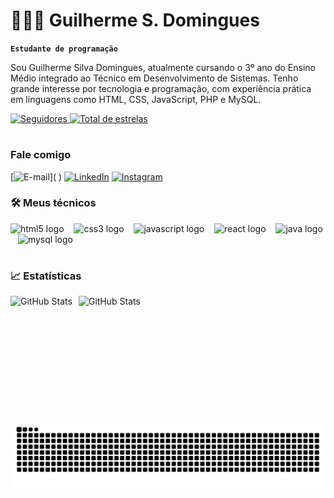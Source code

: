 # 👨🏻‍💻 Guilherme S. Domingues

**`Estudante de programação`**

Sou Guilherme Silva Domingues, atualmente cursando o 3º ano do Ensino Médio integrado ao Técnico em Desenvolvimento de Sistemas. Tenho grande interesse por tecnologia e programação, com experiência prática em linguagens como HTML, CSS, JavaScript, PHP e MySQL.


<p align="left">
 <a href="https://github.com/GuilhermeSSD?tab=followers">
        <img 
            alt="Seguidores" 
            title="Me siga no GitHub" 
            src="https://custom-icon-badges.demolab.com/github/followers/GuilhermeSSD?color=236ad3&labelColor=1155ba&style=for-the-badge&logo=github&label=Seguidores&logoColor=white"
        />
    </a>
    <a href="https://github.com/GuilhermeSSD?tab=repositories&sort=stargazers">
        <img 
            alt="Total de estrelas" 
            title="Total de estrelas GitHub" 
            src="https://custom-icon-badges.demolab.com/github/stars/GuilhermeSSD?color=55960c&style=for-the-badge&labelColor=488207&logo=star&label=estrelas"
        />
    </a>   
</p>

#

<img align="right" alt="" height="190px" src="https://github.com/user-attachments/assets/32dd2a28-75ec-4766-84c2-32fa0ff8d8a4">

<h3 align="left">Fale comigo</h3>

[![E-mail](https://img.shields.io/badge/-Email-000?style=for-the-badge&logo=microsoft-outlook&logoColor=FF00F6&color:)](         )
[![LinkedIn](https://img.shields.io/badge/-LinkedIn-000?style=for-the-badge&logo=linkedin&logoColor=FF00F6&color:FFF)](          )
[![Instagram](https://img.shields.io/badge/-Instagram-000?style=for-the-badge&logoColor=FF00F6&color:FFF)](       )


<h3 align="left">🛠️ Meus técnicos</h3>

<div align="left">
  <img src="https://cdn.jsdelivr.net/gh/devicons/devicon/icons/html5/html5-original.svg" height="25" alt="html5 logo"  />
  <img width="8" />
  <img src="https://cdn.jsdelivr.net/gh/devicons/devicon/icons/css3/css3-original.svg" height="25" alt="css3 logo"  />
  <img width="8" />
  <img src="https://cdn.jsdelivr.net/gh/devicons/devicon/icons/javascript/javascript-plain.svg" height="25" alt="javascript logo"  />
  <img width="8" />
  <img src="https://cdn.jsdelivr.net/gh/devicons/devicon/icons/react/react-original.svg" height="25" alt="react logo"  />
  <img width="8" />
  <img src="https://cdn.jsdelivr.net/gh/devicons/devicon/icons/java/java-original.svg" height="25" alt="java logo"  />
  <img width="8" />
  <img src="https://cdn.jsdelivr.net/gh/devicons/devicon/icons/mysql/mysql-original.svg" height="25" alt="mysql logo"  />
  <img width="8" />

#

### 📈 Estatísticas

<p>
  <img 
    align="left" 
    alt="GitHub Stats" 
    height="150" 
    style="padding-right: 10px;" 
    src="https://github-readme-stats.vercel.app/api?username=GuilhermeSSD&show_icons=true&theme=tokyonight&include_all_commits=true&locale=pt-br" 
  />

<img 
      align="left" 
      alt="GitHub Stats" 
      height="200" 
      src="https://github-readme-stats.vercel.app/api/top-langs/?username=GuilhermeSSD&theme=tokyonight&layout=compact&custom_title=Tecnologias&langs_count=9" 
  />
</p>



<picture align="center">
  <source media="(prefers-color-scheme: dark)" srcset="https://raw.githubusercontent.com/GuilhermeSSD/GuilhermeSSD/output/github-contribution-grid-snake-dark.svg">
  <source media="(prefers-color-scheme: light)" srcset="https://raw.githubusercontent.com/GuilhermeSSD/GuilhermeSSD/output/github-contribution-grid-snake-dark.svg">
  <img align="center" alt="github contribution grid snake animation" src="https://raw.githubusercontent.com/GuilhermeSSD/GuilhermeSSD/output/github-contribution-grid-snake.svg">
</picture>



